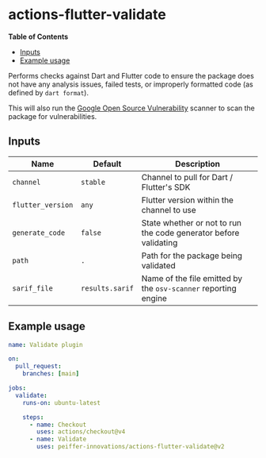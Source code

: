 # actions-flutter-validate

<!-- START doctoc generated TOC please keep comment here to allow auto update -->
<!-- DON'T EDIT THIS SECTION, INSTEAD RE-RUN doctoc TO UPDATE -->
**Table of Contents**

- [Inputs](#inputs)
- [Example usage](#example-usage)

<!-- END doctoc generated TOC please keep comment here to allow auto update -->

Performs checks against Dart and Flutter code to ensure the package does not have any analysis issues, failed tests, or improperly formatted code (as defined by `dart format`).

This will also run the [Google Open Source Vulnerability](https://google.github.io/osv-scanner/) scanner to scan the package for vulnerabilities.

## Inputs

Name              | Default         | Description
------------------|-----------------|-------------
`channel`         | `stable`        | Channel to pull for Dart / Flutter's SDK
`flutter_version` | `any`           | Flutter version within the channel to use
`generate_code`   | `false`         | State whether or not to run the code generator before validating
`path`            | `.`             | Path for the package being validated
`sarif_file`      | `results.sarif` | Name of the file emitted by the `osv-scanner` reporting engine


## Example usage

```yaml
name: Validate plugin

on:
  pull_request:
    branches: [main]

jobs:
  validate:
    runs-on: ubuntu-latest

    steps:
      - name: Checkout
        uses: actions/checkout@v4
      - name: Validate
        uses: peiffer-innovations/actions-flutter-validate@v2
```

